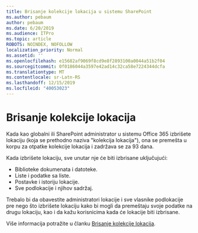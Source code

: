 ```yaml
---
title: Brisanje kolekcije lokacija u sistemu SharePoint
ms.author: pebaum
author: pebaum
ms.date: 6/20/2019
ms.audience: ITPro
ms.topic: article
ROBOTS: NOINDEX, NOFOLLOW
localization_priority: Normal
ms.assetid: ''
ms.openlocfilehash: e15682af9069f8cd9e8f2893100a0044a51b2f04
ms.sourcegitcommit: 0f0186044a3597e42ad14c32ca58e7224344dcfa
ms.translationtype: MT
ms.contentlocale: sr-Latn-RS
ms.lasthandoff: 12/15/2019
ms.locfileid: "40053023"
---
```

# <a name="delete-a-site-collection"></a>Brisanje kolekcije lokacija

Kada kao globalni ili SharePoint administrator u sistemu Office 365 izbrišete lokaciju (koja se prethodno naziva "kolekcija lokacija"), ona se premešta u korpu za otpatke kolekcije lokacija i zadržava se za 93 dana. 

Kada izbrišete lokaciju, sve unutar nje će biti izbrisane uključujući:

- Biblioteke dokumenata i datoteke.
- Liste i podatke sa liste.
- Postavke i istoriju lokacije.
- Sve podlokacije i njihov sadržaj.

Trebalo bi da obavestite administratori lokacije i sve vlasnike podlokacije pre nego što izbrišete lokaciju kako bi mogli da premeštaju svoje podatke na drugu lokaciju, kao i da kažu korisnicima kada će lokacije biti izbrisane. 

Više informacija potražite u članku [Brisanje kolekcije lokacija](https://docs.microsoft.com/sharepoint/delete-site-collection). 